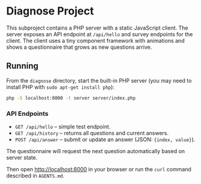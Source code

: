 # Diagnose Project

This subproject contains a PHP server with a static JavaScript client. The server exposes an API endpoint at `/api/hello` and survey endpoints for the client. The client uses a tiny component framework with animations and shows a questionnaire that grows as new questions arrive.

## Running

From the `diagnose` directory, start the built-in PHP server (you may need to install PHP with `sudo apt-get install php`):

```bash
php -S localhost:8000 -t server server/index.php
```

### API Endpoints

- `GET /api/hello` – simple test endpoint.
- `GET /api/history` – returns all questions and current answers.
- `POST /api/answer` – submit or update an answer (JSON: `{index, value}`).

The questionnaire will request the next question automatically based on server state.

Then open [http://localhost:8000](http://localhost:8000) in your browser or run the `curl` command described in `AGENTS.md`.
